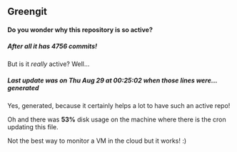 ## Greengit

#### Do you wonder why this repository is so active?

##### After all it has 4756 commits!

But is it *really* active? Well...

##### Last update was on Thu Aug 29 at 00:25:02 when those lines were... generated

Yes, generated, because it certainly helps a lot to have such an active repo!

Oh and there was **53%** disk usage on the machine
where there is the cron updating this file.

Not the best way to monitor a VM in the cloud but it works! :)
